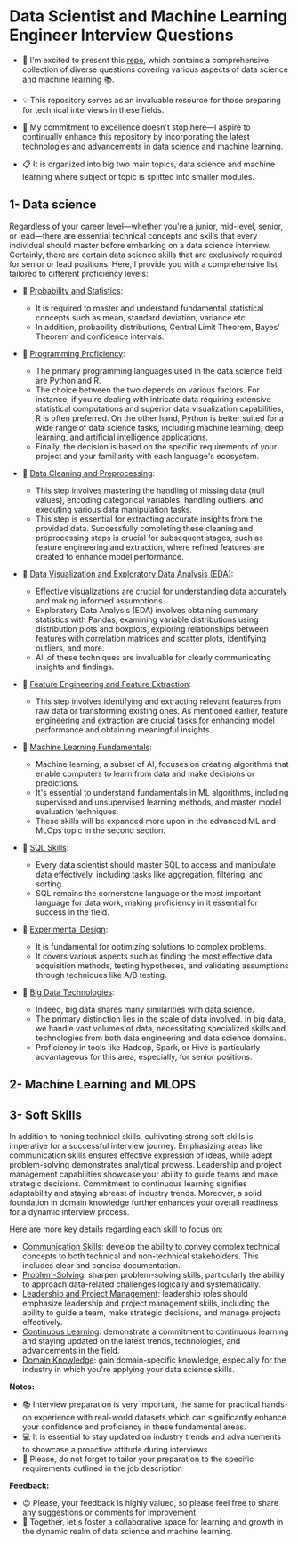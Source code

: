 # Data Scientist and Machine Learning Engineer Interview Questions
- 🎉 I'm excited to present this [repo](https://github.com/badiaamakhlouf/data_science_interview_preparation), 
which contains a comprehensive collection of diverse questions covering various aspects of data science and machine learning 📚. 

- 💡 This repository serves as an invaluable resource for those preparing for technical interviews in these fields.

- 🤝 My commitment to excellence doesn't stop here—I aspire to continually enhance this repository by incorporating the latest technologies and advancements in data science and machine learning.

- 📋 It is organized into big two main topics, data science and machine learning where subject or topic is splitted into smaller modules. 

## 1- Data science 
Regardless of your career level—whether you're a junior, mid-level, senior, or lead—there are essential technical concepts and skills that every individual should master before embarking on a data science interview.
Certainly, there are certain data science skills that are exclusively required for senior or lead positions. Here, I provide you with a comprehensive list tailored to different proficiency levels:

- 📌 [Probability and Statistics](pages/statistics_and_probability.md):
    - It is required to master and understand fundamental statistical concepts such as mean, standard deviation, variance etc.
    - In addition, probability distributions, Central Limit Theorem, Bayes’ Theorem and confidence intervals.
  
- 📌 [Programming Proficiency](pages/programming_proficiency.md):
    - The primary programming languages used in the data science field are Python and R.
    - The choice between the two depends on various factors. For instance, if you're dealing with intricate data requiring extensive statistical computations and superior data visualization capabilities, R is often preferred. On the other hand, Python is better suited for a wide range of data science tasks, including machine learning, deep learning, and artificial intelligence applications.
    - Finally, the decision is based on the specific requirements of your project and your familiarity with each language's ecosystem.
  
- 📌 [Data Cleaning and Preprocessing](pages/data_cleaning_and_preprocessing.md):
    - This step involves mastering the handling of missing data (null values), encoding categorical variables, handling outliers, and executing various data manipulation tasks.
    - This step is essential for extracting accurate insights from the provided data. Successfully completing these cleaning and preprocessing steps is crucial for subsequent stages, such as feature engineering and extraction, where refined features are created to enhance model performance.

- 📌 [Data Visualization and Exploratory Data Analysis (EDA)](pages/data_visualization.md):
    - Effective visualizations are crucial for understanding data accurately and making informed assumptions.
    - Exploratory Data Analysis (EDA) involves obtaining summary statistics with Pandas, examining variable distributions using distribution plots and boxplots, exploring relationships between features with correlation matrices and scatter plots, identifying outliers, and more.
    - All of these techniques are invaluable for clearly communicating insights and findings.
  
- 📌 [Feature Engineering and Feature Extraction](pages/feature_engineering.md):
    - This step involves identifying and extracting relevant features from raw data or transforming existing ones. As mentioned earlier, feature engineering and extraction are crucial tasks for enhancing model performance and obtaining meaningful insights.
        
- 📌 [Machine Learning Fundamentals](pages/machine_learning_fundamentals.md):
    - Machine learning, a subset of AI, focuses on creating algorithms that enable computers to learn from data and make decisions or predictions.
    - It's essential to understand fundamentals in ML algorithms, including supervised and unsupervised learning methods, and master model evaluation techniques.
    - These skills will be expanded more upon in the advanced ML and MLOps topic in the second section.
  
- 📌 [SQL Skills](pages/sql_skills_for_data_science):
    - Every data scientist should master SQL to access and manipulate data effectively, including tasks like aggregation, filtering, and sorting.
    - SQL remains the cornerstone language or the most important language for data work, making proficiency in it essential for success in the field.
  
- 📌 [Experimental Design](pages/experimental_design.md):
    - It is fundamental for optimizing solutions to complex problems.
    - It covers various aspects such as finding the most effective data acquisition methods, testing hypotheses, and validating assumptions through techniques like A/B testing.
  
- 📌 [Big Data Technologies](pages/big_data_technologies.md):
    - Indeed, big data shares many similarities with data science.
    - The primary distinction lies in the scale of data involved. In big data, we handle vast volumes of data, necessitating specialized skills and technologies from both data engineering and data science domains.
    - Proficiency in tools like Hadoop, Spark, or Hive is particularly advantageous for this area, especially, for senior positions.



 ## 2- Machine Learning and MLOPS

 ## 3- Soft Skills 
 In addition to honing technical skills, cultivating strong soft skills is imperative for a successful interview journey.
 Emphasizing areas like communication skills ensures effective expression of ideas, 
 while adept problem-solving demonstrates analytical prowess.
 Leadership and project management capabilities showcase your ability to guide teams and make strategic decisions. 
 Commitment to continuous learning signifies adaptability and staying abreast of industry trends.
 Moreover, a solid foundation in domain knowledge further enhances your overall readiness for a dynamic interview process.
 
 Here are more key details regarding each skill to focus on:

 - [Communication Skills](pages/how_to_improve_communication_skills.md): develop the ability to convey complex technical concepts to both technical and non-technical stakeholders. This includes clear and concise documentation.
 - [Problem-Solving](pages/problem_solving.md): sharpen problem-solving skills, particularly the ability to approach data-related challenges logically and systematically.
 - [Leadership and Project Management](): leadership roles should emphasize leadership and project management skills, including the ability to guide a team, make strategic decisions, and manage projects effectively.
 - [Continuous Learning](): demonstrate a commitment to continuous learning and staying updated on the latest trends, technologies, and advancements in the field.
 - [Domain Knowledge](): gain domain-specific knowledge, especially for the industry in which you're applying your data science skills.

**Notes:**
- 📚 Interview preparation is very important, the same for practical hands-on experience with real-world datasets which can significantly enhance your confidence and proficiency in these fundamental areas.
- 💻 It is essential to stay updated on industry trends and advancements to showcase a proactive attitude during interviews.
- 🔑 Please, do not forget to tailor your preparation to the specific requirements outlined in the job description

**Feedback:**
- 😉 Please, your feedback is highly valued, so please feel free to share any suggestions or comments for improvement.
- 🤝 Together, let's foster a collaborative space for learning and growth in the dynamic realm of data science and machine learning.
